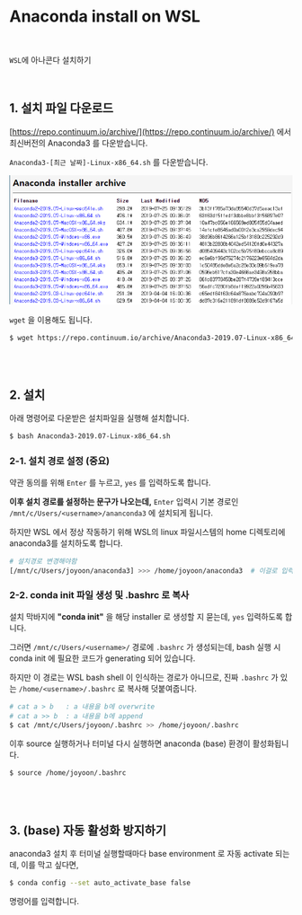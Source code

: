 # Anaconda install on WSL

<br>

 `WSL`에 아나콘다 설치하기

<br>



## 1. 설치 파일 다운로드

[https://repo.continuum.io/archive/](https://repo.continuum.io/archive/) 에서 최신버전의 Anaconda3 를 다운받습니다.

`Anaconda3-[최근 날짜]-Linux-x86_64.sh` 를 다운받습니다.

![](images/anaconda_repo.png)

`wget` 을 이용해도 됩니다.

```bash
$ wget https://repo.continuum.io/archive/Anaconda3-2019.07-Linux-x86_64.sh
```

<br>

<br>

## 2. 설치

아래 명령어로 다운받은 설치파일을 실행해 설치합니다.

```bash
$ bash Anaconda3-2019.07-Linux-x86_64.sh
```



### 2-1. 설치 경로 설정 (중요)

약관 동의를 위해 `Enter` 를 누르고, `yes` 를 입력하도록 합니다.

**이후 설치 경로를 설정하는 문구가 나오는데,** `Enter` 입력시 기본 경로인 `/mnt/c/Users/<username>/ananconda3` 에 설치되게 됩니다.

하지만 WSL 에서 정상 작동하기 위해 WSL의 linux 파일시스템의 home 디렉토리에 anaconda3를 설치하도록 합니다.

```bash
# 설치경로 변경해야함
[/mnt/c/Users/joyoon/anaconda3] >>> /home/joyoon/anaconda3  # 이걸로 입력
```



### 2-2. conda init 파일 생성 및 .bashrc 로 복사

설치 막바지에 **"conda init"** 을 해당 installer 로 생성할 지 묻는데, `yes` 입력하도록 합니다.

그러면 `/mnt/c/Users/<username>/` 경로에 `.bashrc` 가 생성되는데, bash 실행 시 conda init 에 필요한 코드가 generating 되어 있습니다.

하지만 이 경로는 WSL bash shell 이 인식하는 경로가 아니므로, 진짜 `.bashrc` 가 있는 `/home/<username>/.bashrc` 로 복사해 덧붙여줍니다.

```bash
# cat a > b   : a 내용을 b에 overwrite
# cat a >> b  : a 내용을 b에 append
$ cat /mnt/c/Users/joyoon/.bashrc >> /home/joyoon/.bashrc
```

이후 source 실행하거나 터미널 다시 실행하면 anaconda (base) 환경이 활성화됩니다.

```bash
$ source /home/joyoon/.bashrc
```

<br>

<br>

## 3. (base) 자동 활성화 방지하기

anaconda3 설치 후 터미널 실행할때마다 base environment 로 자동 activate 되는데, 이를 막고 싶다면,

```bash
$ conda config --set auto_activate_base false
```

명령어를 입력합니다.

<br>

<br>

